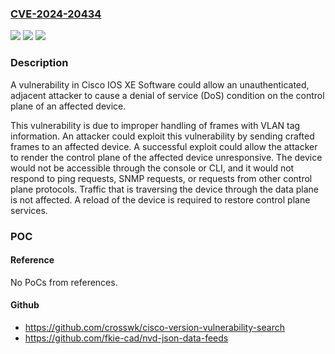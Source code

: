 ### [CVE-2024-20434](https://cve.mitre.org/cgi-bin/cvename.cgi?name=CVE-2024-20434)
![](https://img.shields.io/static/v1?label=Product&message=Cisco%20IOS%20XE%20Software&color=blue)
![](https://img.shields.io/static/v1?label=Version&message=%3D%2016.6.1%20&color=brighgreen)
![](https://img.shields.io/static/v1?label=Vulnerability&message=Integer%20Overflow%20or%20Wraparound&color=brighgreen)

### Description

A vulnerability in Cisco IOS XE Software could allow an unauthenticated, adjacent attacker to cause a denial of service (DoS) condition on the control plane of an affected device. This vulnerability is due to improper handling of frames with VLAN tag information. An attacker could exploit this vulnerability by sending crafted frames to an affected device. A successful exploit could allow the attacker to render the control plane of the affected device unresponsive. The device would not be accessible through the console or CLI, and it would not respond to ping requests, SNMP requests, or requests from other control plane protocols. Traffic that is traversing the device through the data plane is not affected. A reload of the device is required to restore control plane services.

### POC

#### Reference
No PoCs from references.

#### Github
- https://github.com/crosswk/cisco-version-vulnerability-search
- https://github.com/fkie-cad/nvd-json-data-feeds

